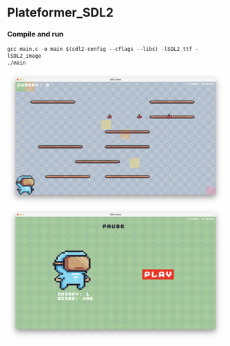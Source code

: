 # Plateformer_SDL2

### Compile and run
```
gcc main.c -o main $(sdl2-config --cflags --libs) -lSDL2_ttf -lSDL2_image
./main
```

![Alt text](./gameplay.png?raw=true "gameplay screenshot")
![Alt text](./pause_menu.png?raw=true "pause menu screenshot")
